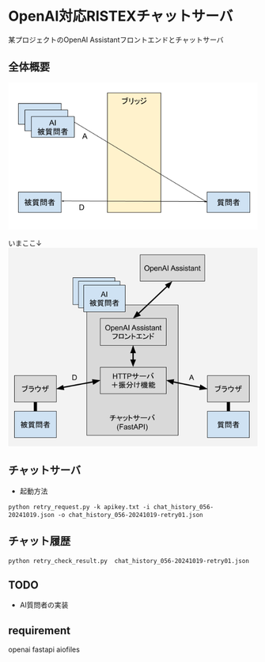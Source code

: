 OpenAI対応RISTEXチャットサーバ
==============================

某プロジェクトのOpenAI Assistantフロントエンドとチャットサーバ

## 全体概要

![アーキテクチャ概略図](doc/arch01.png)

いまここ↓
![アーキテクチャ概略図](doc/v01.png)

## チャットサーバ

- 起動方法

```
python retry_request.py -k apikey.txt -i chat_history_056-20241019.json -o chat_history_056-20241019-retry01.json
```

## チャット履歴

```
python retry_check_result.py  chat_history_056-20241019-retry01.json
```

## TODO
- AI質問者の実装

## requirement

openai
fastapi
aiofiles
